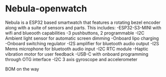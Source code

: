 # Nebula-openwatch
Nebula is a ESP32 based smartwatch that features a rotating bezel encoder along with a suite of sensors and parts. This includes:
-ESP32-S3-MINI with wifi and blueooth capabilities
-3 pushbuttons, 2 programmable
-I2C Ambient light sensor for automatic screen dimming
-Onboard lipo charging
-Onboard switching regulator 
-I2S amplifier for bluetooth audio output
-I2S Mems microphone for bluetooth audio input
-I2C RTC module
-Haptic vibration motor for user feedback
-USB-C with onboard programming through OTG interface
-I2C 3 axis gyroscope and accelerometer

BOM on the way
